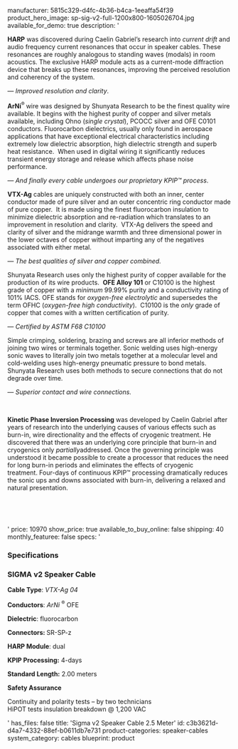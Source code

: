 manufacturer: 5815c329-d4fc-4b36-b4ca-1eeaffa54f39
product_hero_image: sp-sig-v2-full-1200x800-1605026704.jpg
available_for_demo: true
description: '<p><strong>HARP</strong>&nbsp;was discovered during Caelin Gabriel’s research into&nbsp;<i>current drift</i>&nbsp;and audio frequency current resonances that occur in speaker cables. These resonances are roughly analogous to standing waves (modals) in room acoustics. The exclusive HARP module acts as a current-mode diffraction device that breaks up these resonances, improving the perceived resolution and coherency of the system.</p><p><i>— Improved resolution and clarity</i>.</p><p><strong>‌‌ArNi</strong><sup>®&nbsp;</sup>wire was designed by Shunyata Research to be the finest quality wire available. It begins with the highest purity of copper and silver metals available, including Ohno (<em>single crystal</em>), PCOCC silver and OFE C0101 conductors.&nbsp;Fluorocarbon dielectrics, usually only found in aerospace applications that have exceptional electrical characteristics including extremely low dielectric absorption, high dielectric strength and superb heat resistance.&nbsp;&nbsp;When used in digital wiring it significantly reduces transient energy storage and release which affects phase noise performance.</p><p><i>— And finally every cable undergoes our proprietary KPIP™ process</i>.</p><p><strong>VTX-Ag</strong>&nbsp;cables are uniquely constructed with both an inner, center conductor made of pure silver and an outer concentric ring conductor made of pure copper.&nbsp;&nbsp;It is made using the finest fluorocarbon insulation to minimize dielectric absorption and re-radiation which translates to an improvement in resolution and clarity.&nbsp;&nbsp;VTX-Ag delivers the speed and clarity of silver and the midrange warmth and three dimensional power in the lower octaves of copper without imparting any of the negatives associated with either metal.</p><p><i>— The best qualities of silver and copper combined.</i></p><p>Shunyata Research uses only the highest purity of copper available for the production of its wire products.&nbsp;&nbsp;<strong>OFE Alloy 101</strong>&nbsp;or C10100 is the highest grade of copper with a&nbsp;<i>minimum</i>&nbsp;99.99% purity and a conductivity rating of 101% IACS. OFE stands for&nbsp;<i>oxygen-free electrolytic</i>&nbsp;and supersedes the term OFHC (<i>oxygen-free high conductivity</i>).&nbsp;&nbsp;C10100 is the&nbsp;<i>only</i>&nbsp;grade of copper that comes with a written certification of purity.</p><p>—&nbsp;<i>Certified by ASTM F68 C10100</i></p><p>Simple crimping, soldering, brazing and screws are all inferior methods of joining two wires or terminals together. Sonic welding uses high-energy sonic waves to literally join two metals together at a molecular level and cold-welding uses high-energy pneumatic pressure to bond metals. Shunyata Research uses both methods to secure connections that do not degrade over time.</p><p>—<i>&nbsp;Superior contact and wire connections.</i></p><p><br></p><p><b>Kinetic Phase Inversion Processing</b>&nbsp;was developed by Caelin Gabriel after years of research into the underlying causes of various effects such as burn-in, wire directionality and the effects of cryogenic treatment. He discovered that there was an underlying core principle that burn-in and cryogenics only&nbsp;<i>partially</i>addressed. Once the governing principle was understood it became possible to create a processor that reduces the need for long burn-in periods and eliminates the effects of cryogenic treatment.&nbsp;Four-days of continuous KPIP™ processing dramatically reduces the sonic ups and downs associated with burn-in, delivering a relaxed and natural presentation.</p><p><i><br></i></p><p><i><br></i></p>'
price: 10970
show_price: true
available_to_buy_online: false
shipping: 40
monthly_featuree: false
specs: '<h3>Specifications</h3><h3>SIGMA v2 Speaker Cable</h3><p><strong>Cable Type</strong>:&nbsp;<i>VTX-Ag 04</i></p><p><strong>Conductors</strong>:&nbsp;<i>ArNi&nbsp;</i><sup>®</sup>&nbsp;OFE</p><p><strong>Dielectric</strong>: fluorocarbon</p><p><strong>Connectors:&nbsp;</strong>SR-SP-z</p><p><strong>HARP Module</strong>: dual</p><p><strong>KPIP Processing:</strong>&nbsp;4-days</p><p><strong>Standard Length:</strong>&nbsp;2.00 meters</p><p><strong>Safety Assurance</strong></p><p>Continuity and polarity tests – by two technicians<br>HiPOT tests insulation breakdown @ 1,200 VAC</p>'
has_files: false
title: 'Sigma v2 Speaker Cable 2.5 Meter'
id: c3b3621d-d4a7-4332-88ef-b0611db7e731
product-categories: speaker-cables
system_category: cables
blueprint: product
